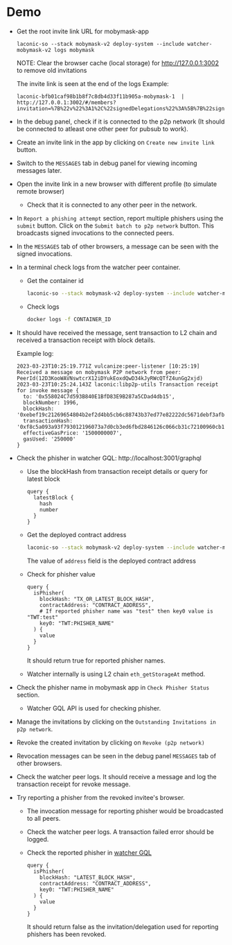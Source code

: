 # Demo

* Get the root invite link URL for mobymask-app

  ```
  laconic-so --stack mobymask-v2 deploy-system --include watcher-mobymask-v2 logs mobymask
  ```

  NOTE: Clear the browser cache (local storage) for http://127.0.0.1:3002 to remove old invitations

  The invite link is seen at the end of the logs
  Example:
  ```
  laconic-bfb01caf98b1b8f7c8db4d33f11b905a-mobymask-1  | http://127.0.0.1:3002/#/members?invitation=%7B%22v%22%3A1%2C%22signedDelegations%22%3A%5B%7B%22signature%22%3A%220x7559bd412f02677d60820e38243acf61547f79339395a34f7d4e1630e645aeb30535fc219f79b6fbd3af0ce3bd05132ad46d2b274a9fbc4c36bc71edd09850891b%22%2C%22delegation%22%3A%7B%22delegate%22%3A%220xc0838c92B2b71756E0eAD5B3C1e1F186baeEAAac%22%2C%22authority%22%3A%220x0000000000000000000000000000000000000000000000000000000000000000%22%2C%22caveats%22%3A%5B%7B%22enforcer%22%3A%220x558024C7d593B840E1BfD83E9B287a5CDad4db15%22%2C%22terms%22%3A%220x0000000000000000000000000000000000000000000000000000000000000000%22%7D%5D%7D%7D%5D%2C%22key%22%3A%220x98da9805821f1802196443e578fd32af567bababa0a249c07c82df01ecaa7d8d%22%7D
  ```

* In the debug panel, check if it is connected to the p2p network (It should be connected to atleast one other peer for pubsub to work).

* Create an invite link in the app by clicking on `Create new invite link` button.

* Switch to the `MESSAGES` tab in debug panel for viewing incoming messages later.

* Open the invite link in a new browser with different profile (to simulate remote browser)
  * Check that it is connected to any other peer in the network.

* In `Report a phishing attempt` section, report multiple phishers using the `submit` button. Click on the `Submit batch to p2p network` button. This broadcasts signed invocations to the connected peers.

* In the `MESSAGES` tab of other browsers, a message can be seen with the signed invocations.

* In a terminal check logs from the watcher peer container.

  * Get the container id

    ```bash
    laconic-so --stack mobymask-v2 deploy-system --include watcher-mobymask-v2 ps | grep mobymask-watcher-peer
    ```

  * Check logs

    ```bash
    docker logs -f CONTAINER_ID
    ```

* It should have received the message, sent transaction to L2 chain and received a transaction receipt with block details.

  Example log:

  ```
  2023-03-23T10:25:19.771Z vulcanize:peer-listener [10:25:19] Received a message on mobymask P2P network from peer: PeerId(12D3KooWAVNswtcrX12iDYukEoxdQwD34kJyRWcQTfZ4unGg2xjd)
  2023-03-23T10:25:24.143Z laconic:libp2p-utils Transaction receipt for invoke message {
    to: '0x558024C7d593B840E1BfD83E9B287a5CDad4db15',
    blockNumber: 1996,
    blockHash: '0xebef19c21269654804b2ef2d4bb5cb6c88743b37ed77e82222dc5671debf3afb',
    transactionHash: '0xf8c5a093a93f793012196073a7d0cb3ed6fbd2846126c066cb31c72100960cb1',
    effectiveGasPrice: '1500000007',
    gasUsed: '250000'
  }
  ```

* Check the phisher in watcher GQL: http://localhost:3001/graphql
  * Use the blockHash from transaction receipt details or query for latest block

    ```gql
    query {
      latestBlock {
        hash
        number
      }
    }
    ```

  * Get the deployed contract address

    ```bash
    laconic-so --stack mobymask-v2 deploy-system --include watcher-mobymask-v2 exec mobymask-app "cat src/config.json"
    ```

    The value of `address` field is the deployed contract address

  * Check for phisher value

    ```gql
    query {
      isPhisher(
        blockHash: "TX_OR_LATEST_BLOCK_HASH",
        contractAddress: "CONTRACT_ADDRESS",
        # If reported phisher name was "test" then key0 value is "TWT:test"
        key0: "TWT:PHISHER_NAME"
      ) {
        value
      }
    }
    ```

    It should return true for reported phisher names.

  * Watcher internally is using L2 chain `eth_getStorageAt` method.

* Check the phisher name in mobymask app in `Check Phisher Status` section.
    * Watcher GQL API is used for checking phisher.

* Manage the invitations by clicking on the `Outstanding Invitations in p2p network`.

* Revoke the created invitation by clicking on `Revoke (p2p network)`

* Revocation messages can be seen in the debug panel `MESSAGES` tab of other browsers.

* Check the watcher peer logs. It should receive a message and log the transaction receipt for revoke message.

* Try reporting a phisher from the revoked invitee's browser.

  * The invocation message for reporting phisher would be broadcasted to all peers.

  * Check the watcher peer logs. A transaction failed error should be logged.

  * Check the reported phisher in [watcher GQL](https://localhost:3001/graphql)

    ```gql
    query {
      isPhisher(
        blockHash: "LATEST_BLOCK_HASH",
        contractAddress: "CONTRACT_ADDRESS",
        key0: "TWT:PHISHER_NAME"
      ) {
        value
      }
    }
    ```

    It should return false as the invitation/delegation used for reporting phishers has been revoked.
